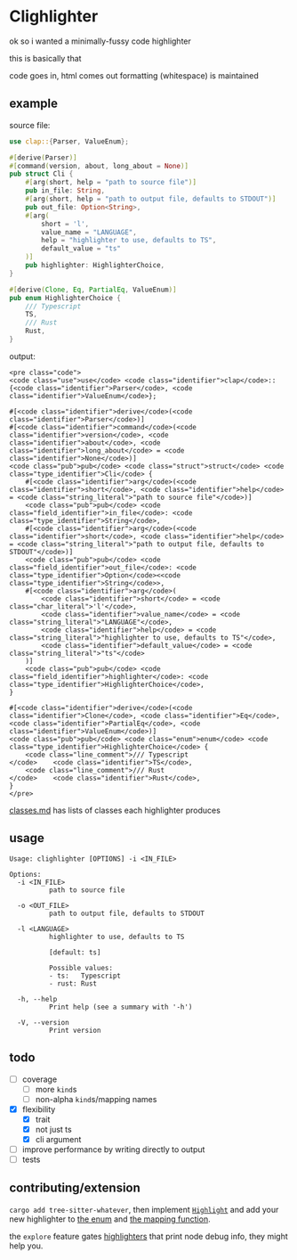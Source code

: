 # Clighlighter

ok so i wanted a minimally-fussy code highlighter

this is basically that

code goes in, html comes out
formatting (whitespace) is maintained

## example

source file:

```rust
use clap::{Parser, ValueEnum};

#[derive(Parser)]
#[command(version, about, long_about = None)]
pub struct Cli {
    #[arg(short, help = "path to source file")]
    pub in_file: String,
    #[arg(short, help = "path to output file, defaults to STDOUT")]
    pub out_file: Option<String>,
    #[arg(
        short = 'l',
        value_name = "LANGUAGE",
        help = "highlighter to use, defaults to TS",
        default_value = "ts"
    )]
    pub highlighter: HighlighterChoice,
}

#[derive(Clone, Eq, PartialEq, ValueEnum)]
pub enum HighlighterChoice {
    /// Typescript
    TS,
    /// Rust
    Rust,
}
```

output:

```
<pre class="code">
<code class="use">use</code> <code class="identifier">clap</code>::{<code class="identifier">Parser</code>, <code class="identifier">ValueEnum</code>};

#[<code class="identifier">derive</code>(<code class="identifier">Parser</code>)]
#[<code class="identifier">command</code>(<code class="identifier">version</code>, <code class="identifier">about</code>, <code class="identifier">long_about</code> = <code class="identifier">None</code>)]
<code class="pub">pub</code> <code class="struct">struct</code> <code class="type_identifier">Cli</code> {
    #[<code class="identifier">arg</code>(<code class="identifier">short</code>, <code class="identifier">help</code> = <code class="string_literal">"path to source file"</code>)]
    <code class="pub">pub</code> <code class="field_identifier">in_file</code>: <code class="type_identifier">String</code>,
    #[<code class="identifier">arg</code>(<code class="identifier">short</code>, <code class="identifier">help</code> = <code class="string_literal">"path to output file, defaults to STDOUT"</code>)]
    <code class="pub">pub</code> <code class="field_identifier">out_file</code>: <code class="type_identifier">Option</code><<code class="type_identifier">String</code>>,
    #[<code class="identifier">arg</code>(
        <code class="identifier">short</code> = <code class="char_literal">'l'</code>,
        <code class="identifier">value_name</code> = <code class="string_literal">"LANGUAGE"</code>,
        <code class="identifier">help</code> = <code class="string_literal">"highlighter to use, defaults to TS"</code>,
        <code class="identifier">default_value</code> = <code class="string_literal">"ts"</code>
    )]
    <code class="pub">pub</code> <code class="field_identifier">highlighter</code>: <code class="type_identifier">HighlighterChoice</code>,
}

#[<code class="identifier">derive</code>(<code class="identifier">Clone</code>, <code class="identifier">Eq</code>, <code class="identifier">PartialEq</code>, <code class="identifier">ValueEnum</code>)]
<code class="pub">pub</code> <code class="enum">enum</code> <code class="type_identifier">HighlighterChoice</code> {
    <code class="line_comment">/// Typescript
</code>    <code class="identifier">TS</code>,
    <code class="line_comment">/// Rust
</code>    <code class="identifier">Rust</code>,
}
</pre>
```

[classes.md](src/highlight/classes.md) has lists of classes each highlighter produces

## usage

```
Usage: clighlighter [OPTIONS] -i <IN_FILE>

Options:
  -i <IN_FILE>
          path to source file

  -o <OUT_FILE>
          path to output file, defaults to STDOUT

  -l <LANGUAGE>
          highlighter to use, defaults to TS

          [default: ts]

          Possible values:
          - ts:   Typescript
          - rust: Rust

  -h, --help
          Print help (see a summary with '-h')

  -V, --version
          Print version
```

## todo

- [ ] coverage
  - [ ] more `kind`s
  - [ ] non-alpha `kind`s/mapping names
- [x] flexibility
  - [x] trait
  - [x] not just ts
  - [x] cli argument
- [ ] improve performance by writing directly to output
- [ ] tests

## contributing/extension

`cargo add tree-sitter-whatever`, then implement [`Highlight`](src/highlight/mod.rs)
and add your new highlighter to [the enum](src/cli.rs) and
[the mapping function](src/lib.rs).

the `explore` feature gates [highlighters](src/highlight/explore.rs) that print node debug info,
they might help you.
